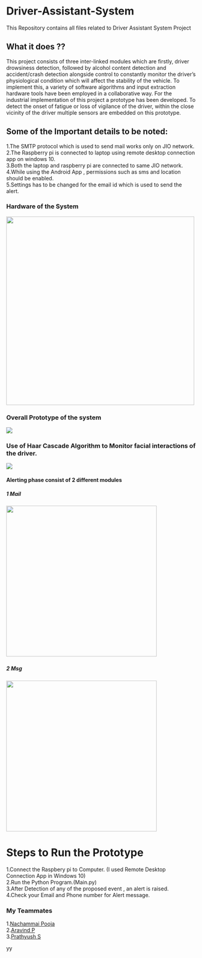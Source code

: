 # Driver-Assistant-System
This Repository contains all files related to Driver Assistant System Project

## What it does ??
This project consists of three inter-linked modules which are firstly, driver
drowsiness detection, followed by alcohol content detection and accident/crash
detection alongside control to constantly monitor the driver’s physiological
condition which will affect the stability of the vehicle. To implement this, a
variety of software algorithms and input extraction hardware tools have been
employed in a collaborative way. For the industrial implementation of this
project a prototype has been developed. To detect the onset of fatigue or loss of
vigilance of the driver, within the close vicinity of the driver multiple sensors
are embedded on this prototype.

## Some of the Important details to be noted:
1.The SMTP protocol which is used to send mail works only on JIO network. <br>
2.The Raspberry pi is connected to laptop using remote desktop connection app on windows 10.<br>
3.Both the laptop and raspberry pi are connected to same JIO network.<br>
4.While using the Android App , permissions such as sms and location should be enabled.<br>
5.Settings has to be changed for the email id which is used to send the alert.<br>

<h3>Hardware of the System</h3>
<img src="https://github.com/praveenkumar0211/Driver-Assistant-System/blob/main/images/hardware.PNG" height=500px>

<h3>Overall Prototype of the system</h3>
<img src="https://github.com/praveenkumar0211/Driver-Assistant-System/blob/main/images/Untitled.png">

<h3>Use of Haar Cascade Algorithm to Monitor facial interactions of the driver.</h3>
<img src="https://github.com/praveenkumar0211/Driver-Assistant-System/blob/main/images/face.PNG">

<h4>Alerting phase consist of 2 different modules</h4>
<h5>1 Mail <h5>
 <img src="https://github.com/praveenkumar0211/Driver-Assistant-System/blob/main/images/mail1.jpeg" height=400px>

<h5>2 Msg <h5>
 <img src="https://github.com/praveenkumar0211/Driver-Assistant-System/blob/main/images/msg.jpeg" height=400px>
 
 <h1>Steps to Run the Prototype</h1>
 1.Connect the Raspbery pi to Computer. (I used Remote Desktop Connection App in Windows 10)<br>
 2.Run the Python Program.(Main.py)<br>
 3.After Detection of any of the proposed event , an alert is raised.<br>
 4.Check your Email and Phone number for Alert message. <br>
 
 
 <h3>My Teammates </h3>
 1.<a href="https://github.com/NachammaiPooja">Nachammai Pooja</a><br>
 2.<a href="https://github.com/Aravind1411">Aravind P</a><br>
 3.<a href="https://github.com/prathyush2510">Prathyush S</a><br>

yy
